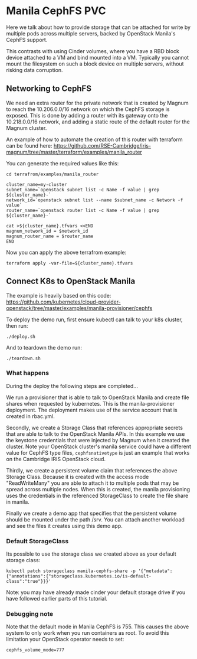 # Manila CephFS PVC

Here we talk about how to provide storage that can be attached for write
by multiple pods across multiple servers, backed by OpenStack Manila's
CephFS support.

This contrasts with using Cinder volumes, where you have a RBD block device
attached to a VM and bind mounted into a VM. Typically you cannot mount the
filesystem on such a block device on multiple servers, without risking data
corruption.

## Networking to CephFS

We need an extra router for the private network that is created by Magnum to
reach the 10.206.0.0/16 network on which the CephFS storage is exposed.
This is done by adding a router with its gateway onto the 10.218.0.0/16
network, and adding a static route of the default router for the Magnum
cluster.

An example of how to automate the creation of this router with terraform
can be found here:
https://github.com/RSE-Cambridge/iris-magnum/tree/master/terraform/examples/manila_router

You can generate the required values like this:

    cd terrafrom/examples/manila_router
    
    cluster_name=my-cluster
    subnet_name=`openstack subnet list -c Name -f value | grep ${cluster_name}-`
    network_id=`openstack subnet list --name $subnet_name -c Network -f value`
    router_name=`openstack router list -c Name -f value | grep ${cluster_name}-`
    
    cat >${cluster_name}.tfvars <<END
    magnum_network_id = $network_id
    magnum_router_name = $router_name
    END

Now you can apply the above terrafrom example:

    terraform apply -var-file=${cluster_name}.tfvars

## Connect K8s to OpenStack Manila

The example is heavily based on this code:
https://github.com/kubernetes/cloud-provider-openstack/tree/master/examples/manila-provisioner/cephfs

To deploy the demo run, first ensure kubectl can talk to your k8s cluster,
then run:

    ./deploy.sh

And to teardown the demo run:

    ./teardown.sh

### What happens

During the deploy the following steps are completed...

We run a provisioner that is able to talk to OpenStack Manila and create
file shares when requested by kubernetes. This is the manila-provisioner
deployment. The deployment makes use of the service account that is created
in rbac.yml.

Secondly, we create a Storage Class that references appropriate secrets
that are able to talk to the OpenStack Manila APIs. In this example we use
the keystone credentials that were injected by Magnum when it created the
cluster. Note your OpenStack cluster's manila service could have a
different value for CephFS type files, `cephfsnativetype` is just an example
that works on the Cambridge IRIS OpenStack cloud.

Thirdly, we create a persistent volume claim that references the above
Storage Class. Because it is created with the access mode "ReadWriteMany"
you are able to attach it to multiple pods that may be spread across
multiple nodes. When this is created, the manila provisioning uses the
credentials in the referenced StorageClass to create the file share
in manila.

Finally we create a demo app that specifies that the persistent volume should
be mounted under the path /srv. You can attach another workload and see the
files it creates using this demo app.

### Default StorageClass

Its possible to use the storage class we created above as your default
storage class:

    kubectl patch storageclass manila-cephfs-share -p '{"metadata": {"annotations":{"storageclass.kubernetes.io/is-default-class":"true"}}}'

Note: you may have already made cinder your default storage drive if you have
followed earlier parts of this tutorial.

### Debugging note

Note that the default mode in Manila CephFS is 755. This causes the
above system to only work when you run containers as root. To avoid this
limitation your OpenStack operator needs to set:

    cephfs_volume_mode=777
